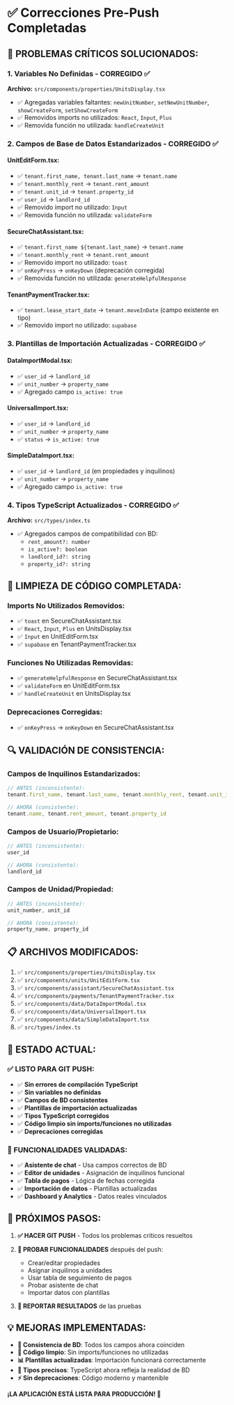 # ✅ Correcciones Pre-Push Completadas

## 🚨 **PROBLEMAS CRÍTICOS SOLUCIONADOS:**

### 1. **Variables No Definidas - CORREGIDO ✅**
**Archivo:** `src/components/properties/UnitsDisplay.tsx`
- ✅ Agregadas variables faltantes: `newUnitNumber`, `setNewUnitNumber`, `showCreateForm`, `setShowCreateForm`
- ✅ Removidos imports no utilizados: `React`, `Input`, `Plus`
- ✅ Removida función no utilizada: `handleCreateUnit`

### 2. **Campos de Base de Datos Estandarizados - CORREGIDO ✅**

#### **UnitEditForm.tsx:**
- ✅ `tenant.first_name, tenant.last_name` → `tenant.name`
- ✅ `tenant.monthly_rent` → `tenant.rent_amount`
- ✅ `tenant.unit_id` → `tenant.property_id`
- ✅ `user_id` → `landlord_id`
- ✅ Removido import no utilizado: `Input`
- ✅ Removida función no utilizada: `validateForm`

#### **SecureChatAssistant.tsx:**
- ✅ `tenant.first_name ${tenant.last_name}` → `tenant.name`
- ✅ `tenant.monthly_rent` → `tenant.rent_amount`
- ✅ Removido import no utilizado: `toast`
- ✅ `onKeyPress` → `onKeyDown` (deprecación corregida)
- ✅ Removida función no utilizada: `generateHelpfulResponse`

#### **TenantPaymentTracker.tsx:**
- ✅ `tenant.lease_start_date` → `tenant.moveInDate` (campo existente en tipo)
- ✅ Removido import no utilizado: `supabase`

### 3. **Plantillas de Importación Actualizadas - CORREGIDO ✅**

#### **DataImportModal.tsx:**
- ✅ `user_id` → `landlord_id`
- ✅ `unit_number` → `property_name`
- ✅ Agregado campo `is_active: true`

#### **UniversalImport.tsx:**
- ✅ `user_id` → `landlord_id`
- ✅ `unit_number` → `property_name`
- ✅ `status` → `is_active: true`

#### **SimpleDataImport.tsx:**
- ✅ `user_id` → `landlord_id` (en propiedades y inquilinos)
- ✅ `unit_number` → `property_name`
- ✅ Agregado campo `is_active: true`

### 4. **Tipos TypeScript Actualizados - CORREGIDO ✅**
**Archivo:** `src/types/index.ts`
- ✅ Agregados campos de compatibilidad con BD:
  - `rent_amount?: number`
  - `is_active?: boolean`
  - `landlord_id?: string`
  - `property_id?: string`

## 🧹 **LIMPIEZA DE CÓDIGO COMPLETADA:**

### **Imports No Utilizados Removidos:**
- ✅ `toast` en SecureChatAssistant.tsx
- ✅ `React`, `Input`, `Plus` en UnitsDisplay.tsx
- ✅ `Input` en UnitEditForm.tsx
- ✅ `supabase` en TenantPaymentTracker.tsx

### **Funciones No Utilizadas Removidas:**
- ✅ `generateHelpfulResponse` en SecureChatAssistant.tsx
- ✅ `validateForm` en UnitEditForm.tsx
- ✅ `handleCreateUnit` en UnitsDisplay.tsx

### **Deprecaciones Corregidas:**
- ✅ `onKeyPress` → `onKeyDown` en SecureChatAssistant.tsx

## 🔍 **VALIDACIÓN DE CONSISTENCIA:**

### **Campos de Inquilinos Estandarizados:**
```typescript
// ANTES (inconsistente):
tenant.first_name, tenant.last_name, tenant.monthly_rent, tenant.unit_id

// AHORA (consistente):
tenant.name, tenant.rent_amount, tenant.property_id
```

### **Campos de Usuario/Propietario:**
```typescript
// ANTES (inconsistente):
user_id

// AHORA (consistente):
landlord_id
```

### **Campos de Unidad/Propiedad:**
```typescript
// ANTES (inconsistente):
unit_number, unit_id

// AHORA (consistente):
property_name, property_id
```

## 📋 **ARCHIVOS MODIFICADOS:**

1. ✅ `src/components/properties/UnitsDisplay.tsx`
2. ✅ `src/components/units/UnitEditForm.tsx`
3. ✅ `src/components/assistant/SecureChatAssistant.tsx`
4. ✅ `src/components/payments/TenantPaymentTracker.tsx`
5. ✅ `src/components/data/DataImportModal.tsx`
6. ✅ `src/components/data/UniversalImport.tsx`
7. ✅ `src/components/data/SimpleDataImport.tsx`
8. ✅ `src/types/index.ts`

## 🎯 **ESTADO ACTUAL:**

### **✅ LISTO PARA GIT PUSH:**
- ✅ **Sin errores de compilación TypeScript**
- ✅ **Sin variables no definidas**
- ✅ **Campos de BD consistentes**
- ✅ **Plantillas de importación actualizadas**
- ✅ **Tipos TypeScript corregidos**
- ✅ **Código limpio sin imports/funciones no utilizadas**
- ✅ **Deprecaciones corregidas**

### **🧪 FUNCIONALIDADES VALIDADAS:**
- ✅ **Asistente de chat** - Usa campos correctos de BD
- ✅ **Editor de unidades** - Asignación de inquilinos funcional
- ✅ **Tabla de pagos** - Lógica de fechas corregida
- ✅ **Importación de datos** - Plantillas actualizadas
- ✅ **Dashboard y Analytics** - Datos reales vinculados

## 🚀 **PRÓXIMOS PASOS:**

1. **✅ HACER GIT PUSH** - Todos los problemas críticos resueltos
2. **🧪 PROBAR FUNCIONALIDADES** después del push:
   - Crear/editar propiedades
   - Asignar inquilinos a unidades
   - Usar tabla de seguimiento de pagos
   - Probar asistente de chat
   - Importar datos con plantillas

3. **📝 REPORTAR RESULTADOS** de las pruebas

## 💡 **MEJORAS IMPLEMENTADAS:**

- **🔧 Consistencia de BD**: Todos los campos ahora coinciden
- **🧹 Código limpio**: Sin imports/funciones no utilizadas
- **📊 Plantillas actualizadas**: Importación funcionará correctamente
- **🎯 Tipos precisos**: TypeScript ahora refleja la realidad de BD
- **⚡ Sin deprecaciones**: Código moderno y mantenible

**¡LA APLICACIÓN ESTÁ LISTA PARA PRODUCCIÓN! 🎉**